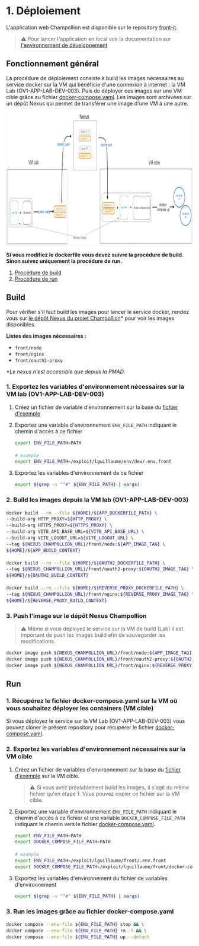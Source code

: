 # 1. Déploiement

L'application web Champollion est disponible sur le repository [front-it](..).

> ⚠️ Pour lancer l'application en local voir la documentation sur [l'environnement de développement](2_developpement.md)

## Fonctionnement général

La procédure de déploiement consiste à build les images nécessaires au service docker sur la VM qui bénéficie d'une connexion à internet : la VM Lab (OV1-APP-LAB-DEV-003). Puis de déployer ces images sur une VM cible grâce au fichier [docker-compose.yaml](../docker-compose.yaml).  Les images sont archivées sur un dépôt Nexus qui permet de transférer une image d'une VM à une autre.

<img src="assets/1_deploiement_001.png" width="860" height="360">

**Si vous modifiez le dockerfile vous devez suivre la procédure de build. Sinon suivez uniquement la procédure de run.**

1. [Procédure de build](#build)
2. [Procédure de run](#run)

## Build

Pour vérifier s'il faut build les images pour lancer le service docker, rendez vous sur [le dépôt Nexus du projet Champollion](https://10.252.1.10/#browse/browse:Champollion:v2%2Fchampollion-dev)* pour voir les images disponibles.

**Listes des images nécessaires :**
 -  `front/node`
 -  `front/nginx`
 -  `front/oauth2-proxy`

*\*Le nexus n'est accessible que depuis la PMAD.*

### 1. Exportez les variables d'environnement nécessaires sur la VM lab (OV1-APP-LAB-DEV-003)

1. Créez un fichier de variable d'environnement sur la base du [fichier d'exemple](../.env.example)

2. Exportez une variable d'environnement `ENV_FILE_PATH` indiquant le chemin d'accès à ce fichier

    ```bash
    export ENV_FILE_PATH=PATH

    # example
    export ENV_FILE_PATH=/exploit/lguillaume/env/dev/.env.front
    ```

3. Exportez les variables d'environnement de ce fichier

    ```bash
    export $(grep -v "^#" ${ENV_FILE_PATH} | xargs)
    ```

### 2. Build les images depuis la VM lab (OV1-APP-LAB-DEV-003)

```bash
docker build --rm --file ${HOME}/${APP_DOCKERFILE_PATH} \
--build-arg HTTP_PROXY=${HTTP_PROXY} \
--build-arg HTTPS_PROXY=${HTTPS_PROXY} \
--build-arg VITE_API_BASE_URL=${VITE_API_BASE_URL} \
--build-arg VITE_LOGOUT_URL=${VITE_LOGOUT_URL} \
--tag ${NEXUS_CHAMPOLLION_URL}/front/node:${APP_IMAGE_TAG} \
${HOME}/${APP_BUILD_CONTEXT}

docker build --rm --file ${HOME}/${OAUTH2_DOCKERFILE_PATH} \
--tag ${NEXUS_CHAMPOLLION_URL}/front/oauth2-proxy:${OAUTH2_IMAGE_TAG} \
${HOME}/${OAUTH2_BUILD_CONTEXT}

docker build --rm --file ${HOME}/${REVERSE_PROXY_DOCKERFILE_PATH} \
--tag ${NEXUS_CHAMPOLLION_URL}/front/nginx:${REVERSE_PROXY_IMAGE_TAG} \
${HOME}/${REVERSE_PROXY_BUILD_CONTEXT}
```

### 3. Push l'image sur le dépôt Nexus Champollion

> ⚠️ Même si vous déployez le service sur la VM de build (Lab) il est important de push les images build afin de sauvegarder les modifications.


```bash
docker image push ${NEXUS_CHAMPOLLION_URL}/front/node:${APP_IMAGE_TAG}
docker image push ${NEXUS_CHAMPOLLION_URL}/front/oauth2-proxy:${OAUTH2_IMAGE_TAG}
docker image push ${NEXUS_CHAMPOLLION_URL}/front/nginx:${REVERSE_PROXY_IMAGE_TAG}
```

## Run 

### 1. Récupérez le fichier docker-compose.yaml sur la VM où vous souhaitez déployer les containers (VM cible)

Si vous déployez le service sur la VM Lab (OV1-APP-LAB-DEV-003) vous pouvez cloner le présent repository pour récupérer le fichier [docker-compose.yaml](../../database/docker-compose.yaml).

### 2. Exportez les variables d'environnement nécessaires sur la VM cible


1. Créez un fichier de variables d'environnement sur la base du [fichier d'exemple](../.env.example) sur la VM cible. 

    > ⚠️ Si vous avez préalablement build les images, il s'agit du même fichier qu'en étape 1. Vous pouvez copier ce fichier sur la VM cible.

2. Exportez une variable d'environnement `ENV_FILE_PATH` indiquant le chemin d'accès à ce fichier et une variable `DOCKER_COMPOSE_FILE_PATH` indiquant le chemin vers le fichier [docker-compose.yaml](../docker-compose.yaml).

    ```bash
    export ENV_FILE_PATH=PATH
    export DOCKER_COMPOSE_FILE_PATH=PATH

    # example
    export ENV_FILE_PATH=/exploit/lguillaume/front/.env.front
    export DOCKER_COMPOSE_FILE_PATH=/exploit/lguillaume/front/docker-compose.yaml
    ```

3. Exportez les variables d'environnement du fichier de variables d'environnement

    ```bash
    export $(grep -v "^#" ${ENV_FILE_PATH} | xargs)
    ```

### 3. Run les images grâce au fichier docker-compose.yaml

```bash
docker compose --env-file ${ENV_FILE_PATH} stop && \
docker compose --env-file ${ENV_FILE_PATH} rm -f && \
docker compose --env-file ${ENV_FILE_PATH} up --detach
```
